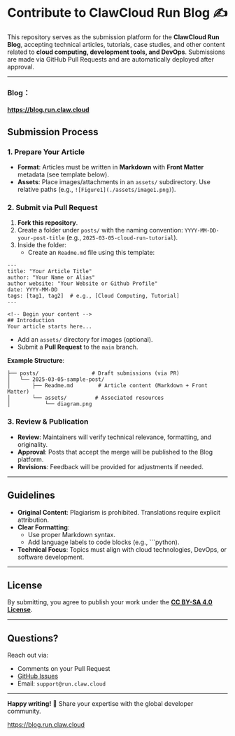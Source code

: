 # Contribute to ClawCloud Run Blog ✍️

This repository serves as the submission platform for the **ClawCloud Run Blog**, accepting technical articles, tutorials, case studies, and other content related to **cloud computing, development tools, and DevOps**. Submissions are made via GitHub Pull Requests and are automatically deployed after approval.

------

### Blog：

#### https://blog.run.claw.cloud

## **Submission Process**

### 1. Prepare Your Article

- **Format**: Articles must be written in **Markdown** with **Front Matter** metadata (see template below).
- **Assets**: Place images/attachments in an `assets/` subdirectory. Use relative paths (e.g., `![Figure1](./assets/image1.png)`).

### 2. Submit via Pull Request

1. **Fork this repository**.
2. Create a folder under `posts/` with the naming convention:   `YYYY-MM-DD-your-post-title` (e.g., `2025-03-05-cloud-run-tutorial`).
3. Inside the folder:
   - Create an `Readme.md` file using this template:

```
---
title: "Your Article Title"
author: "Your Name or Alias"
author website: "Your Website or Github Profile"
date: YYYY-MM-DD
tags: [tag1, tag2]  # e.g., [Cloud Computing, Tutorial]
---

<!-- Begin your content -->
## Introduction  
Your article starts here...
```

- Add an `assets/` directory for images (optional).
- Submit a **Pull Request** to the `main` branch.

**Example Structure**:

```
├── posts/                 # Draft submissions (via PR)
│   └── 2025-03-05-sample-post/
│       ├── Readme.md        # Article content (Markdown + Front Matter)
│       └── assets/         # Associated resources
│           └── diagram.png
```

### 3. Review & Publication

- **Review**: Maintainers will verify technical relevance, formatting, and originality.
- **Approval**: Posts that accept the merge will be published to the Blog platform.
- **Revisions**: Feedback will be provided for adjustments if needed.

------

## **Guidelines**

- **Original Content**: Plagiarism is prohibited. Translations require explicit attribution.
- **Clear Formatting**:
  - Use proper Markdown syntax.
  - Add language labels to code blocks (e.g., ```python).
- **Technical Focus**: Topics must align with cloud technologies, DevOps, or software development.

------

## **License**

By submitting, you agree to publish your work under the [**CC BY-SA 4.0 License**](https://creativecommons.org/licenses/by-sa/4.0/).

------

## **Questions?**

Reach out via:

- Comments on your Pull Request
- [GitHub Issues](https://github.com/ClawCloud/Run-Blog/issues)
- Email: `support@run.claw.cloud`

------

**Happy writing!** 🚀 Share your expertise with the global developer community.

https://blog.run.claw.cloud